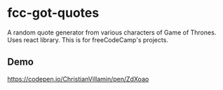 # fcc-got-quotes
A random quote generator from various characters of Game of Thrones. Uses react library. This is for freeCodeCamp's projects.


## Demo
https://codepen.io/ChristianVillamin/pen/ZdXoao
